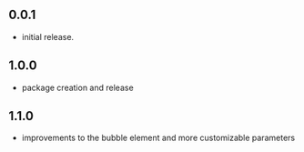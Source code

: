 ## 0.0.1
- initial release.

## 1.0.0
- package creation and release

## 1.1.0
- improvements to the bubble element and more customizable parameters
